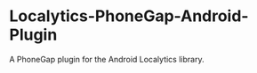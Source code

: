 Localytics-PhoneGap-Android-Plugin
==================================

A PhoneGap plugin for the Android Localytics library.